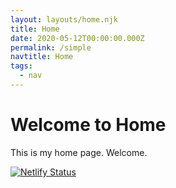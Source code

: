 ```yaml
---
layout: layouts/home.njk
title: Home
date: 2020-05-12T00:00:00.000Z
permalink: /simple
navtitle: Home
tags:
  - nav
---
```

# Welcome to Home
This is my home page. Welcome.

[![Netlify Status](https://api.netlify.com/api/v1/badges/8fccc5d2-ed7f-4f9e-b5ab-96f592807c04/deploy-status)](https://app.netlify.com/sites/kaska/deploys)